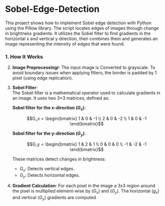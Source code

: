 # Sobel-Edge-Detection

This project shows how to implement Sobel edge detection with Python using the Pillow library. The script locates edges of images through change in brightness gradients. It utilizes the Sobel filter to find gradients in the horizontal x and vertical y direction, then combines them and generates an image representing the intensity of edges that were found.

### 1. How It Works

2. **Image Preprocessingr**:
   The input image is Converted to grayscale. To avoid boundary issues when applying filters, the border is padded by 1 pixel (using edge replication).

2. **Sobel Filter**:  
   The Sobel filter is a mathematical operator used to calculate gradients in an image. It uses two 3×3 matrices, defined as:

   **Sobel filter for the x-direction ($G_x$)**:  
   ```math
   G_x =
   \begin{bmatrix}
   1 & 0 & -1 \\
   2 & 0 & -2 \\
   1 & 0 & -1
   \end{bmatrix}
   ```

   **Sobel filter for the y-direction ($G_y$)**:  
   ```math
   G_y =
   \begin{bmatrix}
   1 & 2 & 1 \\
   0 & 0 & 0 \\
   -1 & -2 & -1
   \end{bmatrix}
   ```

   These matrices detect changes in brightness:  
   - $G_x$: Detects vertical edges.  
   - $G_y$: Detects horizontal edges.

3. **Gradient Calculation**:
   For each pixel in the image a 3x3 region around the pixel is multiplied element-wise by ($G_x$)​ and ($G_y$).
   The horizontal ($g_x$) and vertical ($G_y$) gradients are computed
   

